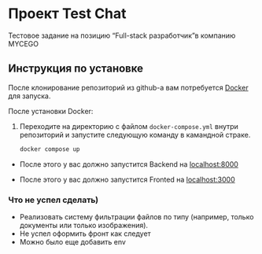 # Проект Test Chat

Тестовое задание на позицию “Full-stack разработчик”в компанию MYCEGO

## Инструкция по установке

После клонирование репозиторий из github-а вам потребуется [Docker](https://docker.com/) для запуска.

После установки Docker:
1. Переходите на директорию с файлом `docker-compose.yml` внутри репозиторий и запустите следующую команду в камандной страке.
    ```bash
    docker compose up
    ```
- После этого у вас должно запустится Backend на [localhost:8000](http://localhost:8000)

- После этого у вас должно запустится Fronted на [localhost:3000](http://localhost:3000)

### Что не успел сделать)
- Реализовать систему фильтрации файлов по типу (например, только документы или только изображения).
- Не успел оформить фронт как следует
- Можно было еще добавить env